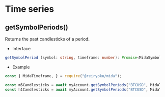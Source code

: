 # Time series
## getSymbolPeriods()
Returns the past candlesticks of a period.

- Interface
```typescript
getSymbolPeriod (symbol: string, timeframe: number): Promise<MidaSymbolPeriod[]>;
```
- Example
```javascript
const { MidaTimeframe, } = require("@reiryoku/mida");

const m5Candlesticks = await myAccount.getSymbolPeriods("BTCUSD", MidaTimeframe.M5);
const h1Candlesticks = await myAccount.getSymbolPeriods("BTCUSD", MidaTimeframe.H1);
```
